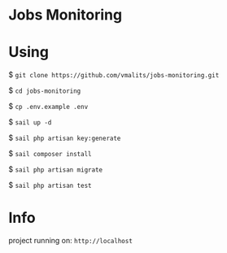 # Jobs Monitoring

# Using

$ `git clone https://github.com/vmalits/jobs-monitoring.git`

$ `cd jobs-monitoring`

$ `cp .env.example .env`

$ `sail up -d`

$ `sail php artisan key:generate`

$ `sail composer install`

$ `sail php artisan migrate`

$ `sail php artisan test`

# Info
project running on: `http://localhost`
